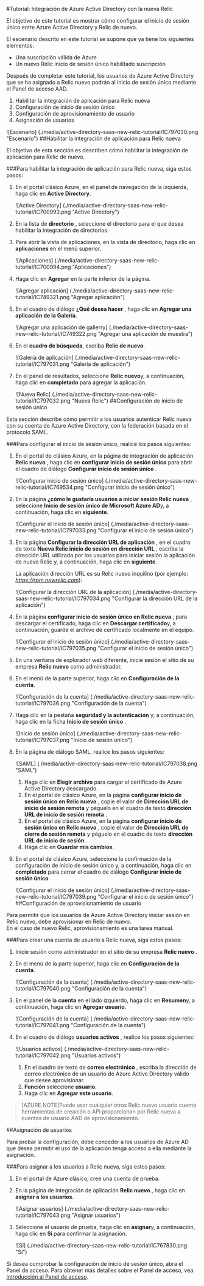 <properties 
    pageTitle="Tutorial: Integración de Azure Active Directory con la nueva Relic | Microsoft Azure" 
    description="¡Obtenga información sobre cómo utilizar Relic nueva con Azure Active Directory para habilitar el inicio de sesión único, aprovisionamiento automatizado y mucho más!" 
    services="active-directory" 
    authors="jeevansd"  
    documentationCenter="na" 
    manager="femila"/>
<tags 
    ms.service="active-directory" 
    ms.devlang="na" 
    ms.topic="article" 
    ms.tgt_pltfrm="na" 
    ms.workload="identity" 
    ms.date="09/29/2016" 
    ms.author="jeedes" />

#<a name="tutorial-azure-active-directory-integration-with-new-relic"></a>Tutorial: Integración de Azure Active Directory con la nueva Relic
  
El objetivo de este tutorial es mostrar cómo configurar el inicio de sesión único entre Azure Active Directory y Relic de nuevo.
  
El escenario descrito en este tutorial se supone que ya tiene los siguientes elementos:

-   Una suscripción válida de Azure
-   Un nuevo Relic inicio de sesión único habilitado suscripción
  
Después de completar este tutorial, los usuarios de Azure Active Directory que se ha asignado a Relic nuevo podrán al inicio de sesión único mediante el Panel de acceso AAD.

1.  Habilitar la integración de aplicación para Relic nueva
2.  Configuración de inicio de sesión único
3.  Configuración de aprovisionamiento de usuario
4.  Asignación de usuarios

![Escenario] (./media/active-directory-saas-new-relic-tutorial/IC797030.png "Escenario")
##<a name="enabling-the-application-integration-for-new-relic"></a>Habilitar la integración de aplicación para Relic nueva
  
El objetivo de esta sección es describen cómo habilitar la integración de aplicación para Relic de nuevo.

###<a name="to-enable-the-application-integration-for-new-relic-perform-the-following-steps"></a>Para habilitar la integración de aplicación para Relic nueva, siga estos pasos:

1.  En el portal clásico Azure, en el panel de navegación de la izquierda, haga clic en **Active Directory**.

    ![Active Directory] (./media/active-directory-saas-new-relic-tutorial/IC700993.png "Active Directory")

2.  En la lista de **directorio** , seleccione el directorio para el que desea habilitar la integración de directorios.

3.  Para abrir la vista de aplicaciones, en la vista de directorio, haga clic en **aplicaciones** en el menú superior.

    ![Aplicaciones] (./media/active-directory-saas-new-relic-tutorial/IC700994.png "Aplicaciones")

4.  Haga clic en **Agregar** en la parte inferior de la página.

    ![Agregar aplicación] (./media/active-directory-saas-new-relic-tutorial/IC749321.png "Agregar aplicación")

5.  En el cuadro de diálogo **¿Qué desea hacer** , haga clic en **Agregar una aplicación de la Galería**.

    ![Agregar una aplicación de gallerry] (./media/active-directory-saas-new-relic-tutorial/IC749322.png "Agregar una aplicación de muestra")

6.  En el **cuadro de búsqueda**, escriba **Relic de nuevo**.

    ![Galería de aplicación] (./media/active-directory-saas-new-relic-tutorial/IC797031.png "Galería de aplicación")

7.  En el panel de resultados, seleccione **Relic nuevo**y, a continuación, haga clic en **completado** para agregar la aplicación.

    ![Nueva Relic] (./media/active-directory-saas-new-relic-tutorial/IC797032.png "Nueva Relic")
##<a name="configuring-single-sign-on"></a>Configuración de inicio de sesión único
  
Esta sección describe cómo permitir a los usuarios autenticar Relic nueva con su cuenta de Azure Active Directory, con la federación basada en el protocolo SAML.

###<a name="to-configure-single-sign-on-perform-the-following-steps"></a>Para configurar el inicio de sesión único, realice los pasos siguientes:

1.  En el portal de clásico Azure, en la página de integración de aplicación **Relic nuevo** , haga clic en **configurar inicio de sesión único** para abrir el cuadro de diálogo **Configurar inicio de sesión único** .

    ![Configurar inicio de sesión único] (./media/active-directory-saas-new-relic-tutorial/IC769534.png "Configurar inicio de sesión único")

2.  En la página **¿cómo le gustaría usuarios a iniciar sesión Relic nueva** , seleccione **Inicio de sesión único de Microsoft Azure AD**y, a continuación, haga clic en **siguiente**.

    ![Configurar el inicio de sesión único] (./media/active-directory-saas-new-relic-tutorial/IC797033.png "Configurar el inicio de sesión único")

3.  En la página **Configurar la dirección URL de aplicación** , en el cuadro de texto **Nueva Relic inicio de sesión en dirección URL** , escriba la dirección URL utilizada por los usuarios para iniciar sesión la aplicación de nuevo Relic y, a continuación, haga clic en **siguiente**. 

    La aplicación dirección URL es su Relic nuevo inquilino (por ejemplo: *https://rpm.newrelic.com*):

    ![Configurar la dirección URL de la aplicación] (./media/active-directory-saas-new-relic-tutorial/IC797034.png "Configurar la dirección URL de la aplicación")

4.  En la página **configurar inicio de sesión único en Relic nueva** , para descargar el certificado, haga clic en **Descargar certificado**y, a continuación, guarde el archivo de certificado localmente en el equipo.

    ![Configurar el inicio de sesión único] (./media/active-directory-saas-new-relic-tutorial/IC797035.png "Configurar el inicio de sesión único")

5.  En una ventana de explorador web diferente, inicie sesión el sitio de su empresa **Relic nuevo** como administrador.

6.  En el menú de la parte superior, haga clic en **Configuración de la cuenta**.

    ![Configuración de la cuenta] (./media/active-directory-saas-new-relic-tutorial/IC797036.png "Configuración de la cuenta")

7.  Haga clic en la pestaña **seguridad y la autenticación** y, a continuación, haga clic en la ficha **Inicio de sesión único** .

    ![Inicio de sesión único] (./media/active-directory-saas-new-relic-tutorial/IC797037.png "Inicio de sesión único")

8.  En la página de diálogo SAML, realice los pasos siguientes:

    ![SAML] (./media/active-directory-saas-new-relic-tutorial/IC797038.png "SAML")

    1.  Haga clic en **Elegir archivo** para cargar el certificado de Azure Active Directory descargado.
    2.  En el portal de clásico Azure, en la página **configurar inicio de sesión único en Relic nuevo** , copie el valor de **Dirección URL de inicio de sesión remota** y péguelo en el cuadro de texto **dirección URL de inicio de sesión remota** .
    3.  En el portal de clásico Azure, en la página **configurar inicio de sesión único en Relic nuevo** , copie el valor de **Dirección URL de cierre de sesión remota** y péguelo en el cuadro de texto **dirección URL de inicio de sesión** .
    4.  Haga clic en **Guardar mis cambios**.

9.  En el portal de clásico Azure, seleccione la confirmación de la configuración de inicio de sesión único y, a continuación, haga clic en **completado** para cerrar el cuadro de diálogo **Configurar inicio de sesión único** .

    ![Configurar el inicio de sesión único] (./media/active-directory-saas-new-relic-tutorial/IC797039.png "Configurar el inicio de sesión único")
##<a name="configuring-user-provisioning"></a>Configuración de aprovisionamiento de usuario
  
Para permitir que los usuarios de Azure Active Directory iniciar sesión en Relic nuevo, debe aprovisionar en Relic de nuevo.  
En el caso de nuevo Relic, aprovisionamiento es una tarea manual.

###<a name="to-provision-a-user-account-to-new-relic-perform-the-following-steps"></a>Para crear una cuenta de usuario a Relic nueva, siga estos pasos:

1.  Inicie sesión como administrador en el sitio de su empresa **Relic nuevo** .

2.  En el menú de la parte superior, haga clic en **Configuración de la cuenta**.

    ![Configuración de la cuenta] (./media/active-directory-saas-new-relic-tutorial/IC797040.png "Configuración de la cuenta")

3.  En el panel de la **cuenta** en el lado izquierdo, haga clic en **Resumen**y, a continuación, haga clic en **Agregar usuario**.

    ![Configuración de la cuenta] (./media/active-directory-saas-new-relic-tutorial/IC797041.png "Configuración de la cuenta")

4.  En el cuadro de diálogo **usuarios activos** , realice los pasos siguientes:

    ![Usuarios activos] (./media/active-directory-saas-new-relic-tutorial/IC797042.png "Usuarios activos")

    1.  En el cuadro de texto de **correo electrónico** , escriba la dirección de correo electrónico de un usuario de Azure Active Directory válido que desee aprovisionar.
    2.  **Función** seleccione **usuario**.
    3.  Haga clic en **Agregar este usuario**.

>[AZURE.NOTE]Puede usar cualquier otros Relic nuevo usuario cuenta herramientas de creación o API proporcionan por Relic nueva a cuentas de usuario AAD de aprovisionamiento.

##<a name="assigning-users"></a>Asignación de usuarios
  
Para probar la configuración, debe conceder a los usuarios de Azure AD que desea permitir el uso de la aplicación tenga acceso a ella mediante la asignación.

###<a name="to-assign-users-to-new-relic-perform-the-following-steps"></a>Para asignar a los usuarios a Relic nueva, siga estos pasos:

1.  En el portal de Azure clásico, cree una cuenta de prueba.

2.  En la página de integración de aplicación **Relic nuevo** , haga clic en **asignar a los usuarios**.

    ![Asignar usuarios] (./media/active-directory-saas-new-relic-tutorial/IC797043.png "Asignar usuarios")

3.  Seleccione el usuario de prueba, haga clic en **asignar**y, a continuación, haga clic en **Sí** para confirmar la asignación.

    ![Sí] (./media/active-directory-saas-new-relic-tutorial/IC767830.png "Sí")
  
Si desea comprobar la configuración de inicio de sesión único, abra el Panel de acceso. Para obtener más detalles sobre el Panel de acceso, vea [Introducción al Panel de acceso](active-directory-saas-access-panel-introduction.md).





